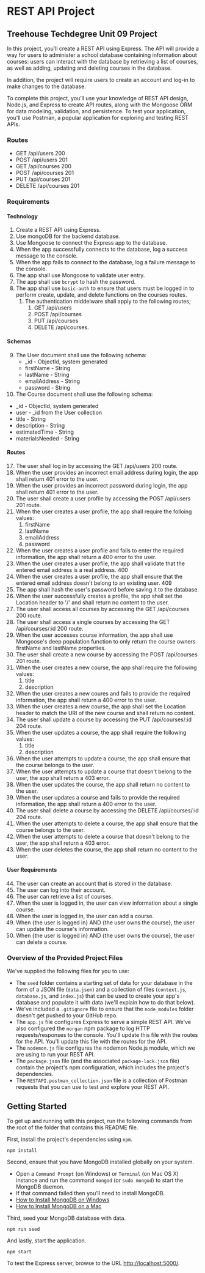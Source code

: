 # REST API Project

## Treehouse Techdegree Unit 09 Project

In this project, you’ll create a REST API using Express. The API will provide a way for users to administer a school database containing information about courses: users can interact with the database by retrieving a list of courses, as well as adding, updating and deleting courses in the database.

In addition, the project will require users to create an account and log-in to make changes to the database.

To complete this project, you’ll use your knowledge of REST API design, Node.js, and Express to create API routes, along with the Mongoose ORM for data modeling, validation, and persistence. To test your application, you'll use Postman, a popular application for exploring and testing REST APIs.

### Routes

- GET /api/users 200
- POST /api/users 201
- GET /api/courses 200
- POST /api/courses 201
- PUT /api/courses 201
- DELETE /api/courses 201

### Requirements

#### Technology

1. Create a REST API using Express.
2. Use mongoDB for the backend database.
3. Use Mongoose to connect the Express app to the database.
4. When the app successfully connects to the database, log a success message to the console.
5. When the app fails to connect to the database, log a failure message to the console.
6. The app shall use Mongoose to validate user entry.
7. The app shall use `bcrypt` to hash the password.
8. The app shall use `basic-auth` to ensure that users must be logged in to perform create, update, and delete functions on the courses routes.
   1. The authentication middelware shall apply to the following routes;
      1. GET /api/users
      2. POST /api/courses
      3. PUT /api/courses
      4. DELETE /api/courses.

#### Schemas

9. The User document shall use the following schema:
   - \_id - ObjectId, system generated
   - firstName - String
   - lastName - String
   - emailAddress - String
   - password - String
10. The Course document shall use the following schema:
   - \_id - ObjectId, system generated
   - user - \_id from the User collection
   - title - String
   - description - String
   - estimatedTime - String
   - materialsNeeded - String

#### Routes

17. The user shall log in by accessing the GET /api/users 200 route.
18. When the user provides an incorrect email address during login, the app shall return 401 error to the user.
19. When the user provides an incorrect password during login, the app shall return 401 error to the user.
20. The user shall create a user profile by accessing the POST /api/users 201 route.
21. When the user creates a user profile, the app shall require the folloing values:
    1. firstName
    2. lastName
    3. emailAddress
    4. password
22. When the user creates a user profile and fails to enter the required information, the app shall return a 400 error to the user.
23. When the user creates a user profile, the app shall validate that the entered email address is a real address. 400
24. When the user creates a user profile, the app shall ensure that the entered email address doesn't belong to an existing user. 409
25. The app shall hash the user's password before saving it to the database.
26. When the user successfully creates a profile, the app shall set the Location header to '/' and shall return no content to the user.
27. The user shall access all courses by accessing the GET /api/courses 200 route.
28. The user shall access a single courses by accessing the GET /api/courses/:id 200 route.
29. When the user accesses course information, the app shall use Mongoose's deep population function to only return the course owners firstName and lastName properties.
30. The user shall create a new course by accessing the POST /api/courses 201 route.
31. When the user creates a new course, the app shall require the following values:
    1. title
    2. description
32. When the user creates a new coures and fails to provide the required information, the app shall return a 400 error to the user.
33. When the user creates a new course, the app shall set the Location header to match the URI of the new course and shall return no content.
34. The user shall update a course by accessing the PUT /api/courses/:id 204 route.
35. When the user updates a course, the app shall require the following values:
    1. title
    2. description
36. When the user attempts to update a course, the app shall ensure that the course belongs to the user.
37. When the user attempts to update a course that doesn't belong to the user, the app shall return a 403 error.
38. When the user updates the course, the app shall return no content to the user.
39. When the user updates a course and fails to provide the required information, the app shall return a 400 error to the user.
40. The user shall delete a course by accessing the DELETE /api/courses/:id 204 route.
41. When the user attempts to delete a course, the app shall ensure that the course belongs to the user.
42. When the user attempts to delete a course that doesn't belong to the user, the app shall return a 403 error.
43. When the user deletes the course, the app shall return no content to the user.

#### User Requirements

44. The user can create an account that is stored in the database.
45. The user can log into their account.
46. The user can retrieve a list of courses.
47. When the user is logged in, the user can view information about a single course.
48. When the user is logged in, the user can add a course.
49. When {the user is logged in} AND {the user owns the course}, the user can update the course's information.
50. When {the user is logged in} AND {the user owns the course}, the user can delete a course.

### Overview of the Provided Project Files

We've supplied the following files for you to use:

- The `seed` folder contains a starting set of data for your database in the form of a JSON file (`data.json`) and a collection of files (`context.js`, `database.js`, and `index.js`) that can be used to create your app's database and populate it with data (we'll explain how to do that below).
- We've included a `.gitignore` file to ensure that the `node_modules` folder doesn't get pushed to your GitHub repo.
- The `app.js` file configures Express to serve a simple REST API. We've also configured the `morgan` npm package to log HTTP requests/responses to the console. You'll update this file with the routes for the API. You'll update this file with the routes for the API.
- The `nodemon.js` file configures the nodemon Node.js module, which we are using to run your REST API.
- The `package.json` file (and the associated `package-lock.json` file) contain the project's npm configuration, which includes the project's dependencies.
- The `RESTAPI.postman_collection.json` file is a collection of Postman requests that you can use to test and explore your REST API.

## Getting Started

To get up and running with this project, run the following commands from the root of the folder that contains this README file.

First, install the project's dependencies using `npm`.

```
npm install

```

Second, ensure that you have MongoDB installed globally on your system.

- Open a `Command Prompt` (on Windows) or `Terminal` (on Mac OS X) instance and run the command `mongod` (or `sudo mongod`) to start the MongoDB daemon.
- If that command failed then you’ll need to install MongoDB.
- [How to Install MongoDB on Windows](http://treehouse.github.io/installation-guides/windows/mongo-windows.html)
- [How to Install MongoDB on a Mac](http://treehouse.github.io/installation-guides/mac/mongo-mac.html)

Third, seed your MongoDB database with data.

```
npm run seed
```

And lastly, start the application.

```
npm start
```

To test the Express server, browse to the URL [http://localhost:5000/](http://localhost:5000/).
